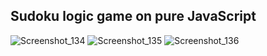 ## Sudoku logic game on pure JavaScript

![Screenshot_134](https://user-images.githubusercontent.com/43748738/236666097-7e856572-5878-4886-b00e-123e598de7bc.jpg)
![Screenshot_135](https://user-images.githubusercontent.com/43748738/236666135-bd3112b5-8296-4a7b-95ec-442ed0ccbb92.jpg)
![Screenshot_136](https://user-images.githubusercontent.com/43748738/236666143-32632be3-0d90-4f64-8e03-6e7a9b224090.jpg)

